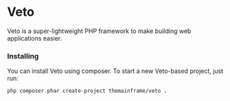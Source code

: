 Veto
====

Veto is a super-lightweight PHP framework to make building web applications easier.


### Installing

You can install Veto using composer. To start a new Veto-based project, just run:

	php composer.phar create-project themainframe/veto .
	
